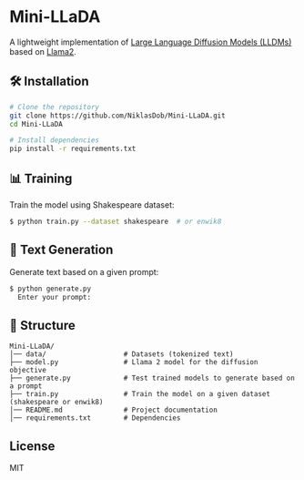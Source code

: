 # Mini-LLaDA

A lightweight implementation of [Large Language Diffusion Models (LLDMs)](https://github.com/ML-GSAI/LLaDA) based on [Llama2](https://github.com/karpathy/llama2.c).

## 🛠 Installation
```bash
# Clone the repository
git clone https://github.com/NiklasDob/Mini-LLaDA.git
cd Mini-LLaDA

# Install dependencies
pip install -r requirements.txt
```
## 📊 Training

Train the model using Shakespeare dataset:
```bash
$ python train.py --dataset shakespeare  # or enwik8
```

## 📝 Text Generation

Generate text based on a given prompt:
```bash
$ python generate.py
  Enter your prompt:
```

## 📂 Structure
```
Mini-LLaDA/
│── data/                   # Datasets (tokenized text)                      
├── model.py                # Llama 2 model for the diffusion objective  
├── generate.py             # Test trained models to generate based on a prompt  
├── train.py                # Train the model on a given dataset (shakespeare or enwik8)  
│── README.md               # Project documentation  
│── requirements.txt        # Dependencies  
```
## License
MIT
